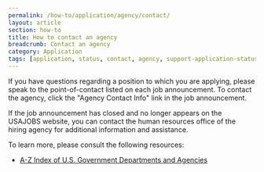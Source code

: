 ```yaml
---
permalink: /how-to/application/agency/contact/
layout: article
section: how-to
title: How to contact an agency
breadcrumb: Contact an agency
category: Application
tags: [application, status, contact, agency, support-application-status]
---
```


If you have questions regarding a position to which you are applying, please speak to the point-of-contact listed on each job announcement. To contact the agency, click the "Agency Contact Info" link in the job announcement.

If the job announcement has closed and no longer appears on the USAJOBS website, you can contact the human resources office of the hiring agency for additional information and assistance.

To learn more, please consult the following resources:

* [A-Z Index of U.S. Government Departments and Agencies](https://www.usa.gov/federal-agencies/a)
